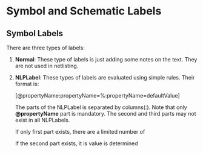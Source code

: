 # Symbol and Schematic Labels
## Symbol Labels
There are three types of labels:

1. **Normal**: These type of labels is just adding some notes on the text. 
They are not used in netlisting.
2. **NLPLabel**: These types of labels are evaluated using simple rules. 
	Their format is:

	[@propertyName:propertyName=%:propertyName=defaultValue]

	The parts of the NLPLabel is separated by columns(:). Note that 
	only **@propertyName** part is mandatory. The second and third parts
	may not exist in all NLPLabels. 

	If only first part exists, there are a limited number of 

	If the second part exists, it is value is determined  